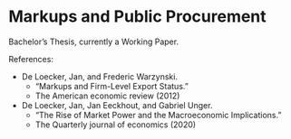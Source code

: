 # Markups and Public Procurement
Bachelor’s Thesis, currently a Working Paper.

References: 
- De Loecker, Jan, and Frederic Warzynski.
  - “Markups and Firm-Level Export Status.”
  - The American economic review (2012)
- De Loecker, Jan, Jan Eeckhout, and Gabriel Unger.
  - “The Rise of Market Power and the Macroeconomic Implications.”
  - The Quarterly journal of economics (2020)

